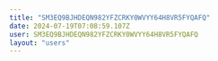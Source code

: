 ```yaml
---
title: "SM3EQ9BJHDEQN982YFZCRKY0WVYY64H8VR5FYQAFQ"
date: 2024-07-19T07:08:59.107Z
user: SM3EQ9BJHDEQN982YFZCRKY0WVYY64H8VR5FYQAFQ
layout: "users"
---
```

    
